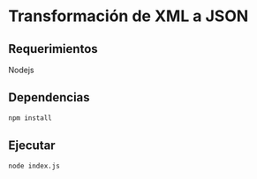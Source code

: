 # Transformación de XML a JSON

## Requerimientos

Nodejs

## Dependencias

```bash
npm install 
```

## Ejecutar

```bash
node index.js
```